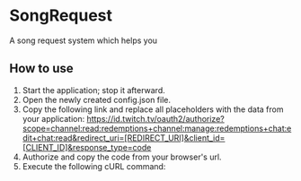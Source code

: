 # SongRequest

A song request system which helps you 

## How to use

1. Start the application; stop it afterward.
2. Open the newly created config.json file.
3. Copy the following link and replace all placeholders with the data from your application: 
https://id.twitch.tv/oauth2/authorize?scope=channel:read:redemptions+channel:manage:redemptions+chat:edit+chat:read&redirect_uri=[REDIRECT_URI]&client_id=[CLIENT_ID]&response_type=code
4. Authorize and copy the code from your browser's url.
5. Execute the following cURL command: 